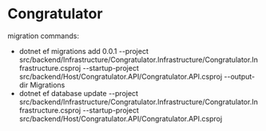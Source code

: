 # Congratulator

migration commands:
- dotnet ef migrations add 0.0.1 --project src/backend/Infrastructure/Congratulator.Infrastructure/Congratulator.Infrastructure.csproj --startup-project src/backend/Host/Congratulator.API/Congratulator.API.csproj --output-dir Migrations
- dotnet ef database update --project src/backend/Infrastructure/Congratulator.Infrastructure/Congratulator.Infrastructure.csproj --startup-project src/backend/Host/Congratulator.API/Congratulator.API.csproj